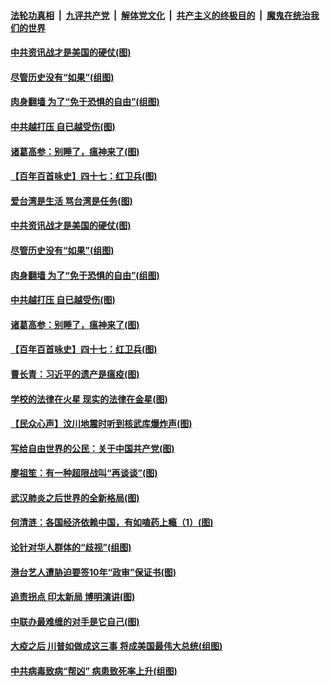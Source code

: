 

####  [法轮功真相](../../../../basic/blob/master/README.md?t=05110402) &nbsp;|&nbsp; [九评共产党](../../../../9ping.md/blob/master/README.md?t=05110402) &nbsp;|&nbsp; [解体党文化](../../../../jtdwh.md/blob/master/README.md?t=05110402)  &nbsp;|&nbsp; [共产主义的终极目的](../../../../gczydzjmd.md/blob/master/README.md?t=05110402) &nbsp;|&nbsp; [魔鬼在统治我们的世界](../../../../mgztzwmdsj.md/blob/master/README.md?t=05110402) 

#### [中共资讯战才是美国的硬仗(图)](../pages/p4/932736.md?t=05110402) 

#### [尽管历史没有“如果”(组图)](../pages/p4/932733.md?t=05110402) 

#### [肉身翻墙 为了“免于恐惧的自由”(组图)](../pages/p4/932695.md?t=05110402) 

#### [中共越打压 自已越受伤(图)](../pages/p4/932730.md?t=05110402) 

#### [诸葛高参：别睡了，瘟神来了(图)](../pages/p4/932732.md?t=05110402) 

#### [【百年百首咏史】四十七：红卫兵(图)](../pages/p4/932711.md?t=05110402) 

#### [爱台湾是生活 骂台湾是任务(图)](../pages/p4/932740.md?t=05110402) 

#### [中共资讯战才是美国的硬仗(图)](../pages/p4/932736.md?t=05110402) 

#### [尽管历史没有“如果”(组图)](../pages/p4/932733.md?t=05110402) 

#### [肉身翻墙 为了“免于恐惧的自由”(组图)](../pages/p4/932695.md?t=05110402) 

#### [中共越打压 自已越受伤(图)](../pages/p4/932730.md?t=05110402) 

#### [诸葛高参：别睡了，瘟神来了(图)](../pages/p4/932732.md?t=05110402) 

#### [【百年百首咏史】四十七：红卫兵(图)](../pages/p4/932711.md?t=05110402) 

#### [曹长青：习近平的遗产是瘟疫(图)](../pages/p4/932716.md?t=05110402) 

#### [学校的法律在火星 现实的法律在金星(图)](../pages/p4/932615.md?t=05110402) 

#### [【民众心声】汶川地震时听到核武库爆炸声(图)](../pages/p4/932498.md?t=05110402) 

#### [写给自由世界的公民：关于中国共产党(图)](../pages/p4/932623.md?t=05110402) 

#### [廖祖笙：有一种超限战叫“再谈谈”(图)](../pages/p4/932617.md?t=05110402) 

#### [武汉肺炎之后世界的全新格局(图)](../pages/p4/932486.md?t=05110402) 

#### [何清涟：各国经济依赖中国，有如嗑药上瘾（1）(图)](../pages/p4/932612.md?t=05110402) 

#### [论针对华人群体的“歧视”(组图)](../pages/p4/932598.md?t=05110402) 

#### [港台艺人遭胁迫要签10年“政审”保证书(图)](../pages/p4/932521.md?t=05110402) 

#### [追责拐点 印太新局 博明演讲(图)](../pages/p4/932516.md?t=05110402) 

#### [中联办最难缠的对手是它自己(图)](../pages/p4/932483.md?t=05110402) 

#### [大疫之后 川普如做成这三事 将成美国最伟大总统(组图)](../pages/p4/932480.md?t=05110402) 

#### [中共病毒致病“帮凶” 病患致死率上升(组图)](../pages/p4/932489.md?t=05110402) 

